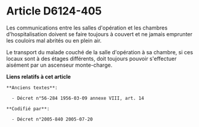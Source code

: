 # Article D6124-405

Les communications entre les salles d'opération et les chambres d'hospitalisation doivent se faire toujours à couvert et ne
jamais emprunter les couloirs mal abrités ou en plein air.

Le transport du malade couché de la salle d'opération à sa chambre, si ces locaux sont à des étages différents, doit toujours
pouvoir s'effectuer aisément par un ascenseur monte-charge.

**Liens relatifs à cet article**

	**Anciens textes**:

	  - Décret n°56-284 1956-03-09 annexe VIII, art. 14

	**Codifié par**:

	  - Décret n°2005-840 2005-07-20
